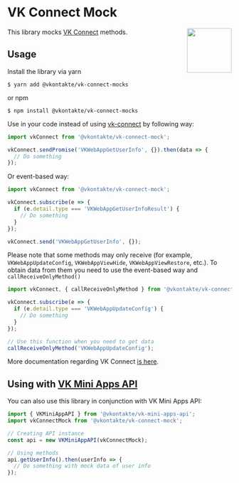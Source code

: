 # VK Connect Mock

<img width="100" height="100" src="https://avatars3.githubusercontent.com/u/1478241?s=200&v=4" align="right">

This library mocks [VK Connect](https://www.npmjs.com/package/@vkontakte/vk-connect) methods.

## Usage

Install the library via yarn

```
$ yarn add @vkontakte/vk-connect-mocks
```

or npm

```
$ npm install @vkontakte/vk-connect-mocks
```

Use in your code instead of using [vk-connect](https://www.npmjs.com/package/@vkontakte/vk-connect) by following way:

```javascript
import vkConnect from '@vkontakte/vk-connect-mock';

vkConnect.sendPromise('VKWebAppGetUserInfo', {}).then(data => {
  // Do something
});
```

Or event-based way:

```javascript
import vkConnect from '@vkontakte/vk-connect-mock';

vkConnect.subscribe(e => {
  if (e.detail.type === 'VKWebAppGetUserInfoResult') {
    // Do something
  }
});

vkConnect.send('VKWebAppGetUserInfo', {});
```

Please note that some methods may only receive (for example, `VKWebAppUpdateConfig`,
`VKWebAppViewHide`, `VKWebAppViewRestore`, etc.). To obtain data from them you need to use the event-based way and `callReceiveOnlyMethod()`

```javascript
import vkConnect, { callReceiveOnlyMethod } from '@vkontakte/vk-connect-mock';

vkConnect.subscribe(e => {
  if (e.detail.type === 'VKWebAppUpdateConfig') {
    // Do something
  }
});

// Use this function when you need to get data
callReceiveOnlyMethod('VKWebAppUpdateConfig');
```

More documentation regarding VK Connect [is here](https://vk.com/dev/vk_apps_docs?f=4.%20%D0%9F%D0%BE%D0%B4%D0%BA%D0%BB%D1%8E%D1%87%D0%B5%D0%BD%D0%B8%D0%B5%20VK%20Connect).

## Using with [VK Mini Apps API](https://github.com/vkcom/vk-mini-apps-api)

You can also use this library in conjunction with VK Mini Apps API:

```javascript
import { VKMiniAppAPI } from '@vkontakte/vk-mini-apps-api';
import vkConnectMock from '@vkontakte/vk-connect-mock';

// Creating API instance
const api = new VKMiniAppAPI(vkConnectMock);

// Using methods
api.getUserInfo().then(userInfo => {
  // Do something with mock data of user info
});
```
